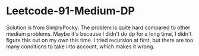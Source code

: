 # Leetcode-91-Medium-DP
Solution is from SimplyPocky.    The problem is quite hard compared to other medium problems. Maybe it's because I didn't do dp for a long time, I didn't figure this out on my own this time. I tried recursion at first, but there are too many conditions to take into account, which makes it wrong.
